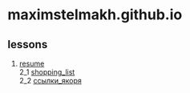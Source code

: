 # maximstelmakh.github.io
## lessons
1. [resume](https://maximstelmakh.github.io/homework1/resume_ru.html)  
2_1 [shopping_list](https://maximstelmakh.github.io/homework2_1/shopping_list.html)  
2_2 [ссылки_якоря](https://maximstelmakh.github.io/homework2_2/document.html)
